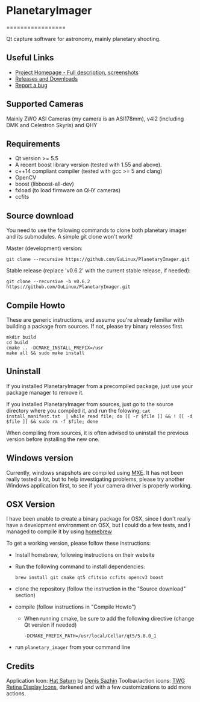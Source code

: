 # PlanetaryImager
=================

Qt capture software for astronomy, mainly planetary shooting.

Useful Links
------------

 * [Project Homepage - Full description, screenshots](http://blog.gulinux.net/en/planetary-imager)
 * [Releases and Downloads](https://github.com/GuLinux/PlanetaryImager/releases)
 * [Report a bug](https://github.com/GuLinux/PlanetaryImager/issues)

Supported Cameras
-----------------

Mainly ZWO ASI Cameras (my camera is an ASI178mm), v4l2 (including DMK and Celestron Skyris) and QHY


Requirements
------------
 * Qt version >= 5.5
 * A recent boost library version (tested with 1.55 and above).
 * c++14 compliant compiler (tested with gcc >= 5 and clang)
 * OpenCV
 * boost (libboost-all-dev)
 * fxload (to load firmware on QHY cameras)
 * ccfits

Source download
---------------

You need to use the following commands to clone both planetary imager and its submodules.
A simple git clone won't work!

Master (development) version:

    git clone --recursive https://github.com/GuLinux/PlanetaryImager.git 

Stable release (replace 'v0.6.2' with the current stable release, if needed):

    git clone --recursive -b v0.6.2 https://github.com/GuLinux/PlanetaryImager.git 
    

Compile Howto
-------------

These are generic instructions, and assume you're already familiar with building a package from sources.
If not, please try binary releases first.

    mkdir build
    cd build
    cmake .. -DCMAKE_INSTALL_PREFIX=/usr
    make all && sudo make install
    
Uninstall
---------

If you installed PlanetaryImager from a precompiled package, just use your package manager to remove it.

If you installed PlanetaryImager from sources, just go to the source directory where you compiled it, and run the folowing:
```cat install_manifest.txt  | while read file; do [[ -r $file ]] && ! [[ -d $file ]] && sudo rm -f $file; done```

When compiling from sources, it is often advised to uninstall the previous version before installing the new one.


Windows version
---------------

Currently, windows snapshots are compiled using [MXE](http://mxe.cc/).
It has not been really tested a lot, but to help investigating problems, please try another Windows application first, to see if your camera driver is properly working.

OSX Version
-----------

I have been unable to create a binary package for OSX, since I don't really have a development environment on OSX, but I could do a few tests, and I managed to compile it by using [homebrew](https://brew.sh/)

To get a working version, please follow these instructions:

 * Install homebrew, following instructions on their website
 * Run the following command to install dependencies:
 
    ```brew install git cmake qt5 cfitsio ccfits opencv3 boost```
 * clone the repository (follow the instruction in the "Source download" section)
 * compile (follow instructions in "Compile Howto")
   * When running cmake, be sure to add the following directive (change Qt version if needed)
   
     ```-DCMAKE_PREFIX_PATH=/usr/local/Cellar/qt5/5.8.0_1```
 * run `planetary_imager` from your command line
 

 
Credits
-------

Application Icon: [Hat Saturn](https://www.iconfinder.com/icons/37878/hat_planet_saturn_icon) by [Denis Sazhin](http://iconka.com/)
Toolbar/action icons: [TWG Retina Display Icons](http://blog.twg.ca/2010/11/retina-display-icon-set/), darkened and with a few customizations to add more actions.
